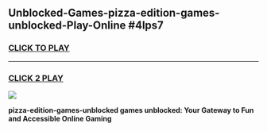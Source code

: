 
## Unblocked-Games-pizza-edition-games-unblocked-Play-Online #4lps7
<h3>
<a href="https://news.freeplayer.one?title=pizza-edition-games-unblocked&ref=3">CLICK TO PLAY</a></h3>
<hr>

<h3>
<a href="https://news.freeplayer.one?title=pizza-edition-games-unblocked&ref=3">CLICK 2 PLAY</a>
  
</h3>

<a href="https://news.freeplayer.one?title=pizza-edition-games-unblocked&ref=3"><img src="https://clearcache.store/games.png"></a>


**pizza-edition-games-unblocked games unblocked: Your Gateway to Fun and Accessible Online Gaming**
